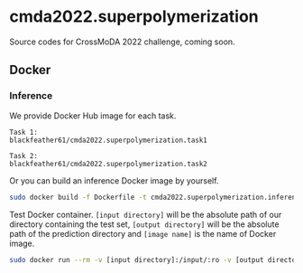 # cmda2022.superpolymerization
Source codes for CrossMoDA 2022 challenge, coming soon.

## Docker

### Inference
We provide Docker Hub image for each task. 
```
Task 1:
blackfeather61/cmda2022.superpolymerization.task1

Task 2:
blackfeather61/cmda2022.superpolymerization.task2
```

Or you can build an inference Docker image by yourself.
```sh
sudo docker build -f Dockerfile -t cmda2022.superpolymerization.inference .
```

Test Docker container. `[input directory]` will be the absolute path of our directory containing the test set, `[output directory]` will be the absolute path of the prediction directory and `[image name]` is the name of Docker image.
```sh
sudo docker run --rm -v [input directory]:/input/:ro -v [output directory]:/output -it [image name]
```
